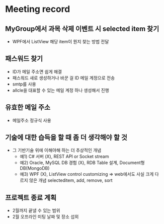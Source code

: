 # Meeting record

## MyGroup에서 과목 삭제 이벤트 시 selected item 찾기

- WPF에서 ListView 해당 item이 뭔지 찾는 방법 전달

## 패스워드 찾기

- ID가 메일 주소면 쉽게 해결
- 패스워드 새로 생성하거나 바꾼 걸 ID 메일 계정으로 전송
- smtp를 사용
- allcle을 대표할 수 있는 메일 계정 하나 생성해서 진행

## 유효한 메일 주소

- 메일주소 정규식 사용

## 기술에 대한 습득을 할 때 좀 더 생각해야 할 것

- 그 기반기술 위에 이해야해 하는 더 추상적인 개념
  - 예1) C# 서버 (X), REST API or Socket stream
  - 예2) Oracle, MySQL DB 경험 (X), RDB Table 설계, Document형DB(MongoDB)
  - 예3) WPF (X), ListView control customizing => web에서도 사실 크게 다르지 않은 개념 selecteditem, add, remove, sort

## 프로젝트 종료 계획

- 2월까지 끝낼 수 있는 범위
- 2월 오프라인 미팅 날짜 및 장소 섭외